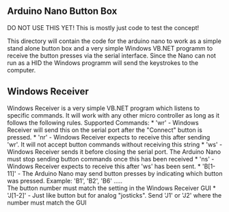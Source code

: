 Arduino Nano Button Box
---

DO NOT USE THIS YET! This is mostly just code to test the concept!


This directory will contain the code for the arduino nano  to work as a simple stand alone button box
and a very simple Windows VB.NET programm to receive the button presses via the serial interface.
Since the Nano can not run as a HID the Windows programm will send the keystrokes to the computer.


Windows Receiver
---
Windows Receiver is a very simple VB.NET program which listens to specific commands.
It will work with any other micro controller as long as it follows the following rules.
Supported Commands:
	* 'wr' - Windows Receiver will send this on the serial port after the "Connect" button is pressed.
	* 'nr' - Windows Receiver expects to receive this after sending 'wr'. It will not accept button commands without receiving this string
	* 'ws' - Windows Receiver sends it before closing the serial port. The Arduino Nano must stop sending button commands once this has been received
	* 'ns' - Windows Receiver expects to receive this after 'ws' has been sent.
	* 'B[1-11]' - The Arduino Nano may send button presses by indicating which button was pressed. Example: 'B1', 'B2', 'B6' .....     
		The button number must match the setting in the Windows Receiver GUI
	* 'J[1-2]' - Just like button but for analog "josticks". Send 'J1' or 'J2' where the number must match the GUI